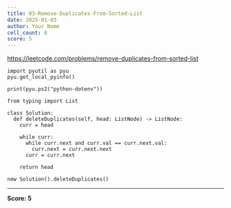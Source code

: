 ```yaml
---
title: 83-Remove-Duplicates-From-Sorted-List
date: 2025-01-03
author: Your Name
cell_count: 6
score: 5
---
```


https://leetcode.com/problems/remove-duplicates-from-sorted-list


```
import pyutil as pyu
pyu.get_local_pyinfo()
```


```
print(pyu.ps2("python-dotenv"))
```


```
from typing import List
```


```
class Solution:
  def deleteDuplicates(self, head: ListNode) -> ListNode:
    curr = head

    while curr:
      while curr.next and curr.val == curr.next.val:
        curr.next = curr.next.next
      curr = curr.next

    return head
```


```
new Solution().deleteDuplicates()
```


---
**Score: 5**